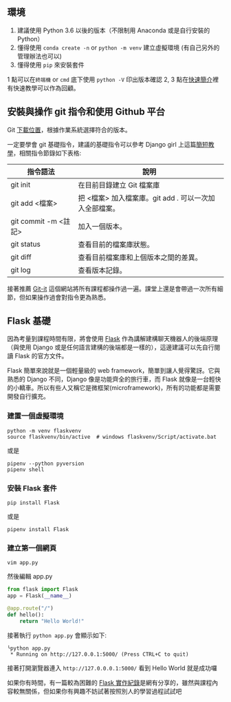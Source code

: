 ## 環境

1. 建議使用 Python 3.6 以後的版本（不限制用 Anaconda 或是自行安裝的 Python）
2. 懂得使用 `conda create -n` or `python -m venv` 建立虛擬環境 (有自己另外的管理辦法也可以)
3. 懂得使用 `pip` 來安裝套件


1 點可以在`終端機` or `cmd` 底下使用 `python -V` 印出版本確認
2, 3 點在[快速簡介](../Python基礎教學/01.Python快速簡介.ipynb)裡有快速教學可以作為回顧。


## 安裝與操作 git 指令和使用 Github 平台

Git [下載位置](https://git-scm.com/)，根據作業系統選擇符合的版本。

一定要學會 git 基礎指令，建議的基礎指令可以參考 Django girl 上這篇[簡短教學](http://djangogirlstaipei.herokuapp.com/tutorials/version-control-with-git/?os=windows)，相關指令節錄如下表格:

|指令語法|說明|
|------|----|
|git init|    在目前目錄建立 Git 檔案庫
|git add <檔案>|    把 <檔案> 加入檔案庫。git add . 可以一次加入全部檔案。
|git commit -m <註記>|  加入一個版本。
|git status|  查看目前的檔案庫狀態。
|git diff|    查看目前檔案庫和上個版本之間的差異。
|git log| 查看版本記錄。


接著推薦 [Git-it](http://jlord.us/git-it/index-zhtw.html) 這個網站將所有課程都操作過一遍。課堂上還是會帶過一次所有細節，但如果操作過會對指令更為熟悉。


## Flask 基礎

因為考量到課程時間有限，將會使用 [Flask](http://flask.pocoo.org/) 作為講解建構聊天機器人的後端原理（與使用 Django 或是任何語言建構的後端都是一樣的），這邊建議可以先自行閱讀 Flask 的官方文件。


Flask 簡單來說就是一個輕量級的 web framework，簡單到讓人覺得驚訝。它與熟悉的 Django 不同，Django 像是功能齊全的旅行車，而 Flask 就像是一台輕快的小轎車。所以有些人又稱它是微框架(microframework)，所有的功能都是需要開發自行擴充。


### 建置一個虛擬環境

```
python -m venv flaskvenv
source flaskvenv/bin/active  # windows flaskvenv/Script/activate.bat
```

或是

```
pipenv --python pyversion
pipenv shell
```


### 安裝 Flask 套件

```
pip install Flask
```

或是

```
pipenv install Flask
```


### 建立第一個網頁

```
vim app.py
```

然後編輯 app.py


```python
from flask import Flask
app = Flask(__name__)

@app.route("/")
def hello():
    return "Hello World!"
```

接著執行 `python app.py` 會顯示如下:

```
╰python app.py
 * Running on http://127.0.0.1:5000/ (Press CTRL+C to quit)
```

接著打開瀏覽器連入 `http://127.0.0.0.1:5000/` 看到 Hello World 就是成功囉

如果你有時間，有一篇較為困難的 [Flask 實作紀錄](https://hackmd.io/c/HJiZtEngG/https%3A%2F%2Fhackmd.io%2Fs%2FrkgXYoBeG)是網有分享的，雖然與課程內容較無關係，但如果你有興趣不妨試著按照別人的學習過程試試吧 
